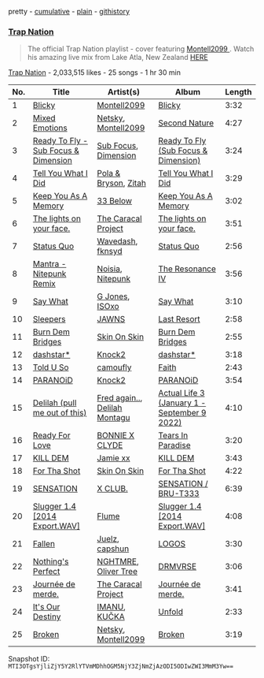 pretty - [cumulative](/playlists/cumulative/0NCspsyf0OS4BsPgGhkQXM.md) - [plain](/playlists/plain/0NCspsyf0OS4BsPgGhkQXM) - [githistory](https://github.githistory.xyz/mackorone/spotify-playlist-archive/blob/main/playlists/plain/0NCspsyf0OS4BsPgGhkQXM)

### [Trap Nation](https://open.spotify.com/playlist/0NCspsyf0OS4BsPgGhkQXM)

> The official Trap Nation playlist \- cover featuring  <a href="https://open.spotify.com/artist/47MGg5VHBSS5yHRuMGt6b0?si=sXcpNkErTdOSPCEsSZPOdw">Montell2099 </a>\. Watch his amazing live mix from Lake Atla, New Zealand <a href="https://youtu.be/FTbwJoYvA3I">HERE </a>

[Trap Nation](https://open.spotify.com/user/alltrapnation) - 2,033,515 likes - 25 songs - 1 hr 30 min

| No. | Title | Artist(s) | Album | Length |
|---|---|---|---|---|
| 1 | [Blicky](https://open.spotify.com/track/6dqTrtYr6dA4iSeaH6AznX) | [Montell2099](https://open.spotify.com/artist/47MGg5VHBSS5yHRuMGt6b0) | [Blicky](https://open.spotify.com/album/0PhkfAwhREkEktpubliFf1) | 3:32 |
| 2 | [Mixed Emotions](https://open.spotify.com/track/48xtaMsWbLfX8aDNzfcRqM) | [Netsky](https://open.spotify.com/artist/5TgQ66WuWkoQ2xYxaSTnVP), [Montell2099](https://open.spotify.com/artist/47MGg5VHBSS5yHRuMGt6b0) | [Second Nature](https://open.spotify.com/album/2kD4XTloruMrJ1vRs9Giks) | 4:27 |
| 3 | [Ready To Fly \- Sub Focus & Dimension](https://open.spotify.com/track/0a2cA9H6KuOsoHLCnjl6YL) | [Sub Focus](https://open.spotify.com/artist/0QaSiI5TLA4N7mcsdxShDO), [Dimension](https://open.spotify.com/artist/1QMgre3BHX161ZHtWMUu6S) | [Ready To Fly \(Sub Focus & Dimension\)](https://open.spotify.com/album/0Gt9NV2s7pSvP7g2F1nXGc) | 3:24 |
| 4 | [Tell You What I Did](https://open.spotify.com/track/4cdTUcdzvpbVz9BJazc1ou) | [Pola & Bryson](https://open.spotify.com/artist/79PzyYqAyunWsVH4tY4vpr), [Zitah](https://open.spotify.com/artist/134jXtTPAypiWMWs2OozFJ) | [Tell You What I Did](https://open.spotify.com/album/7dkwus9p5TrJ10AO9hKrO0) | 3:29 |
| 5 | [Keep You As A Memory](https://open.spotify.com/track/0xDXJKshFXRGTNCJcnj9rP) | [33 Below](https://open.spotify.com/artist/4tMIsBBR8M0PsorDf0mNEz) | [Keep You As A Memory](https://open.spotify.com/album/0hIcGSIF4DiYLeQpSyQnxL) | 3:02 |
| 6 | [The lights on your face.](https://open.spotify.com/track/0nonJpXOUxwbIqgCqL6Rdh) | [The Caracal Project](https://open.spotify.com/artist/1m3Z3kHjeDDFzKNWqvTlYN) | [The lights on your face.](https://open.spotify.com/album/2YwRYnQXzlyZomCLTxA6iB) | 3:51 |
| 7 | [Status Quo](https://open.spotify.com/track/20nE4m2wJ7a44ZTaorpn5z) | [Wavedash](https://open.spotify.com/artist/1SlTeYo2NYg93bGqlQYkwE), [fknsyd](https://open.spotify.com/artist/4fHFFvChjfjG7sAseTwiXd) | [Status Quo](https://open.spotify.com/album/019JaqKPZQvBVL2KcmZjIB) | 2:56 |
| 8 | [Mantra \- Nitepunk Remix](https://open.spotify.com/track/5d5udPR6Nk6j5wSXwfA6OM) | [Noisia](https://open.spotify.com/artist/4YWj8sohRDjL9deiuRvEEY), [Nitepunk](https://open.spotify.com/artist/6iPbI11utXY9CVhX6SPXEg) | [The Resonance IV](https://open.spotify.com/album/4VdfzUeCyXd3z6CDGNRbmP) | 3:56 |
| 9 | [Say What](https://open.spotify.com/track/2g0JzCYReBuozImlug3OWV) | [G Jones](https://open.spotify.com/artist/0gXx2aQ2mfovDfqCw10MQC), [ISOxo](https://open.spotify.com/artist/4zVCMnjw54nkhGHU4e1Pav) | [Say What](https://open.spotify.com/album/4DCqEwCdgAUTYekmWgFCo2) | 3:10 |
| 10 | [Sleepers](https://open.spotify.com/track/0tRsXrLW69r46m9U5ZjvqD) | [JAWNS](https://open.spotify.com/artist/5dXHoJzpLuiEug5rSXeCib) | [Last Resort](https://open.spotify.com/album/0dvJgq7sE4B46VNiR10kA8) | 2:58 |
| 11 | [Burn Dem Bridges](https://open.spotify.com/track/5r2620VyMS4JpB9UhmYjpG) | [Skin On Skin](https://open.spotify.com/artist/5mnxMXIM6BNhVVTXnBatKa) | [Burn Dem Bridges](https://open.spotify.com/album/3qvyf78FlQmFehv7JVMDK4) | 2:55 |
| 12 | [dashstar\*](https://open.spotify.com/track/0dAfw35k2hBsnbSl74AVJF) | [Knock2](https://open.spotify.com/artist/6mmSS7itNWKbapgG2eZbIg) | [dashstar\*](https://open.spotify.com/album/3AQFV0Eye3fdkpPHODbxlG) | 3:18 |
| 13 | [Told U So](https://open.spotify.com/track/4eNW7QJkdtFHKUs7q8BXsB) | [camoufly](https://open.spotify.com/artist/6ZmJg6NCjGmRgC2GEI86pQ) | [Faith](https://open.spotify.com/album/6GGeR0GX67AccF89odFVll) | 2:43 |
| 14 | [PARANOiD](https://open.spotify.com/track/1uHc5QmWHFr9c89bommFxG) | [Knock2](https://open.spotify.com/artist/6mmSS7itNWKbapgG2eZbIg) | [PARANOiD](https://open.spotify.com/album/3pbPlo7ZGhwWIOpSPd86MM) | 3:54 |
| 15 | [Delilah \(pull me out of this\)](https://open.spotify.com/track/3wJrBiiTIRRfKSL2TQWR60) | [Fred again..](https://open.spotify.com/artist/4oLeXFyACqeem2VImYeBFe), [Delilah Montagu](https://open.spotify.com/artist/3WtrH1zNpzoPSz6XpwCh6y) | [Actual Life 3 \(January 1 \- September 9 2022\)](https://open.spotify.com/album/4O0noIPlmEkVFvyj7TOKpA) | 4:10 |
| 16 | [Ready For Love](https://open.spotify.com/track/2hVG0ZPuC3Me2r28Bg0Qkd) | [BONNIE X CLYDE](https://open.spotify.com/artist/74xeHqz5Ap8ZHq69TkxI0r) | [Tears In Paradise](https://open.spotify.com/album/3KxCBxlG7udmxLbU4SI1LE) | 3:20 |
| 17 | [KILL DEM](https://open.spotify.com/track/5CE0k1VmTXgCtaa5L288LP) | [Jamie xx](https://open.spotify.com/artist/7A0awCXkE1FtSU8B0qwOJQ) | [KILL DEM](https://open.spotify.com/album/71iqkeqFNSiCgum1gPfeZo) | 3:43 |
| 18 | [For Tha Shot](https://open.spotify.com/track/4nkxVUmWW2sNVzSAmElsrp) | [Skin On Skin](https://open.spotify.com/artist/5mnxMXIM6BNhVVTXnBatKa) | [For Tha Shot](https://open.spotify.com/album/29xMerDSgERnGqXyU4VX0T) | 4:22 |
| 19 | [SENSATION](https://open.spotify.com/track/5oZBndJWhSpJGWcWdrN3og) | [X CLUB.](https://open.spotify.com/artist/4CYPaFp9yDrNduNptv0DPQ) | [SENSATION / BRU\-T333](https://open.spotify.com/album/2VUoc7SQ5WbS5rM9KiGnNE) | 6:39 |
| 20 | [Slugger 1.4 \[2014 Export.WAV\]](https://open.spotify.com/track/4FDq7m7jgOpVFV0k3LA3i3) | [Flume](https://open.spotify.com/artist/6nxWCVXbOlEVRexSbLsTer) | [Slugger 1.4 \[2014 Export.WAV\]](https://open.spotify.com/album/1NEZwyvzSz4EDD68xTRjAu) | 4:08 |
| 21 | [Fallen](https://open.spotify.com/track/541X1Kd0KzOLxspM1T8fiv) | [Juelz](https://open.spotify.com/artist/04p1jV00pBnrmh2rKl0jnT), [capshun](https://open.spotify.com/artist/1iHaJ84BqipzAefeXNAsdL) | [LOGOS](https://open.spotify.com/album/6JHtjrlVhzMjXtP5ZLjPDP) | 3:30 |
| 22 | [Nothing's Perfect](https://open.spotify.com/track/6gfi3T4K9MqNi7yxKnpNaZ) | [NGHTMRE](https://open.spotify.com/artist/76M2Ekj8bG8W7X2nbx2CpF), [Oliver Tree](https://open.spotify.com/artist/6TLwD7HPWuiOzvXEa3oCNe) | [DRMVRSE](https://open.spotify.com/album/11pjcRObX2pkqo9oczv5Gb) | 3:06 |
| 23 | [Journée de merde.](https://open.spotify.com/track/2GzLKB9LnboEfhKxFHuRfC) | [The Caracal Project](https://open.spotify.com/artist/1m3Z3kHjeDDFzKNWqvTlYN) | [Journée de merde.](https://open.spotify.com/album/6SITryF4euMgRubCc3slzm) | 3:41 |
| 24 | [It's Our Destiny](https://open.spotify.com/track/3XzeNnRIlvDZ6c4OdSfifY) | [IMANU](https://open.spotify.com/artist/5Y7rFm0tiJTVDzGLMzz0W1), [KUČKA](https://open.spotify.com/artist/6JcD2YKEhgimweLpUI0NEw) | [Unfold](https://open.spotify.com/album/3MWWoyTPwnuhND8LMOAyse) | 2:33 |
| 25 | [Broken](https://open.spotify.com/track/1J4EgK0zwGuLbZT9UBxtfn) | [Netsky](https://open.spotify.com/artist/5TgQ66WuWkoQ2xYxaSTnVP), [Montell2099](https://open.spotify.com/artist/47MGg5VHBSS5yHRuMGt6b0) | [Broken](https://open.spotify.com/album/6k7ydahJXGQVdNPYPFfWTx) | 3:19 |

Snapshot ID: `MTI3OTgsYjliZjY5Y2RlYTVmMDhhOGM5NjY3ZjNmZjAzODI5ODIwZWI3MmM3Yw==`
